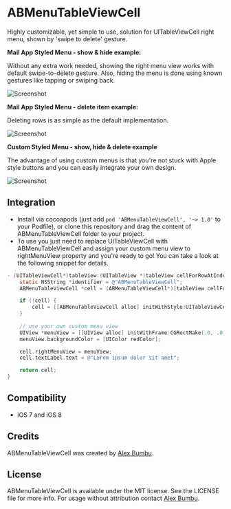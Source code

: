 # ABMenuTableViewCell

Highly customizable, yet simple to use, solution for UITableViewCell right menu, shown by 'swipe to delete' gesture.

**Mail App Styled Menu - show & hide example:**

Without any extra work needed, showing the right menu view works with default swipe-to-delete gesture. Also, hiding the menu is done using known gestures like tapping or swiping back. 

![Screenshot](https://github.com/alexbumbu/ABMenuTableViewCell/blob/master/sample_mail_hide.gif)

**Mail App Styled Menu - delete item example:**

Deleting rows is as simple as the default implementation. 

![Screenshot](https://github.com/alexbumbu/ABMenuTableViewCell/blob/master/sample_mail_delete.gif)

**Custom Styled Menu - show, hide & delete example**

The advantage of using custom menus is that you're not stuck with Apple style buttons and you can easily integrate your own design.

![Screenshot](https://github.com/alexbumbu/ABMenuTableViewCell/blob/master/sample_custom_delete.gif)

## Integration

* Install via cocoapods (just add ```pod 'ABMenuTableViewCell', '~> 1.0'``` to your Podfile), or clone this repository and drag the content of ABMenuTableViewCell folder to your project.  
* To use you just need to replace UITableViewCell with ABMenuTableViewCell and assign your custom menu view to rightMenuView property and you're ready to go! You can take a look at the following snippet for details.

```objective-c
- (UITableViewCell*)tableView:(UITableView *)tableView cellForRowAtIndexPath:(NSIndexPath *)indexPath {
    static NSString *identifier = @"ABMenuTableViewCell";
    ABMenuTableViewCell *cell = (ABMenuTableViewCell*)[tableView cellForRowAtIndexPath:indexPath];

    if (!cell) {
        cell = [[ABMenuTableViewCell alloc] initWithStyle:UITableViewCellStyleDefault reuseIdentifier:identifier];
    }
    
    // use your own custom menu view
    UIView *menuView = [[UIView alloc] initWithFrame:CGRectMake(.0, .0, 160.0, 44.0)];
    menuView.backgroundColor = [UIColor redColor];

    cell.rightMenuView = menuView;
    cell.textLabel.text = @"Lorem ipsum dolor sit amet";

    return cell;
}
```

## Compatibility

* iOS 7 and iOS 8

## Credits

ABMenuTableViewCell was created by [Alex Bumbu](https://github.com/alexbumbu).

## License

ABMenuTableViewCell is available under the MIT license. See the LICENSE file for more info.
For usage without attribution contact [Alex Bumbu](mailto:alex.bumbu@gmail.com).
